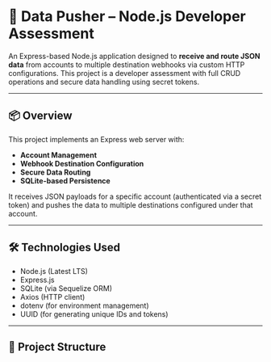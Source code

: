 # 🚀 Data Pusher – Node.js Developer Assessment

An Express-based Node.js application designed to **receive and route JSON data** from accounts to multiple destination webhooks via custom HTTP configurations. This project is a developer assessment with full CRUD operations and secure data handling using secret tokens.

---

## 📦 Overview

This project implements an Express web server with:

- **Account Management**
- **Webhook Destination Configuration**
- **Secure Data Routing**
- **SQLite-based Persistence**

It receives JSON payloads for a specific account (authenticated via a secret token) and pushes the data to multiple destinations configured under that account.

---

## 🛠️ Technologies Used

- Node.js (Latest LTS)
- Express.js
- SQLite (via Sequelize ORM)
- Axios (HTTP client)
- dotenv (for environment management)
- UUID (for generating unique IDs and tokens)

---

## 📁 Project Structure

